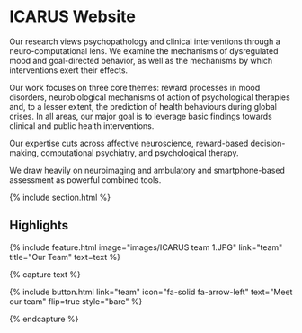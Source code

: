 ---
---

# ICARUS Website

Our research views psychopathology and clinical interventions through a neuro-computational lens. We examine the mechanisms 
of dysregulated mood and goal-directed behavior, as well as the mechanisms by which interventions exert their effects.

Our work focuses on three core themes: reward processes in mood disorders, neurobiological mechanisms of action of psychological 
therapies and, to a lesser extent, the prediction of health behaviours during global crises. In all areas, our major goal is to 
leverage basic findings towards clinical and public health interventions.

Our expertise cuts across affective neuroscience, reward-based decision-making, computational psychiatry, and psychological therapy.

We draw heavily on neuroimaging and ambulatory and smartphone-based assessment as powerful combined tools.

{% include section.html %}

## Highlights

{%
  include feature.html
  image="images/ICARUS team 1.JPG"
  link="team"
  title="Our Team"
  text=text
%}

{% capture text %}

{%
  include button.html
  link="team"
  icon="fa-solid fa-arrow-left"
  text="Meet our team"
  flip=true
  style="bare"
%}

{% endcapture %}

